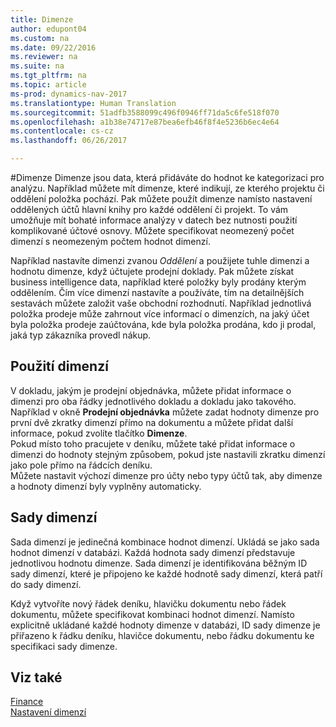 ```yaml
---
title: Dimenze
author: edupont04
ms.custom: na
ms.date: 09/22/2016
ms.reviewer: na
ms.suite: na
ms.tgt_pltfrm: na
ms.topic: article
ms-prod: dynamics-nav-2017
ms.translationtype: Human Translation
ms.sourcegitcommit: 51adfb3588099c496f0946ff71da5c6fe518f070
ms.openlocfilehash: a1b38e74717e87bea6efb46f8f4e5236b6ec4e64
ms.contentlocale: cs-cz
ms.lasthandoff: 06/26/2017

---
```


#<a name="dimensions"></a>Dimenze
Dimenze jsou data, která přidáváte do hodnot ke kategorizaci pro analýzu. Například můžete mít dimenze, které indikují, ze kterého projektu či oddělení položka pochází.
Pak můžete použít dimenze namísto nastavení oddělených účtů hlavní knihy pro každé oddělení či projekt. To vám umožňuje mít bohaté informace analýzy v datech bez nutnosti použití komplikované účtové osnovy.
Můžete specifikovat neomezený počet dimenzí s neomezeným počtem hodnot dimenzí.  

Například nastavíte dimenzi zvanou *Oddělení* a použijete tuhle dimenzi a hodnotu dimenze, když účtujete prodejní doklady. Pak můžete získat business intelligence data, například které položky byly prodány kterým oddělením.
Čím více dimenzí nastavíte a používáte, tím na detailnějších sestavách můžete založit vaše obchodní rozhodnutí. Například jednotlivá položka prodeje může zahrnout více informací o dimenzích, na jaký účet byla položka prodeje zaúčtována, kde byla položka prodána, kdo ji prodal, jaká typ zákazníka provedl nákup.  

## <a name="using-dimensions"></a>Použití dimenzí
V dokladu, jakým je prodejní objednávka, můžete přidat informace o dimenzi pro oba řádky jednotlivého dokladu a dokladu jako takového. Například v okně **Prodejní objednávka** můžete zadat hodnoty dimenze pro první dvě zkratky dimenzí přímo na dokumentu a můžete přidat další informace, pokud zvolíte tlačítko **Dimenze**.  
Pokud místo toho pracujete v deníku, můžete také přidat informace o dimenzi do hodnoty stejným způsobem, pokud jste nastavili zkratku dimenzí jako pole přímo na řádcích deníku.  
Můžete nastavit výchozí dimenze pro účty nebo typy účtů tak, aby dimenze a hodnoty dimenzí byly vyplněny automaticky.  

## <a name="dimension-sets"></a>Sady dimenzí
Sada dimenzí je jedinečná kombinace hodnot dimenzí. Ukládá se jako sada hodnot dimenzí v databázi. Každá hodnota sady dimenzí představuje jednotlivou hodnotu dimenze. Sada dimenzí je identifikována běžným ID sady dimenzí, které je připojeno ke každé hodnotě sady dimenzí, která patří do sady dimenzí.  

Když vytvoříte nový řádek deníku, hlavičku dokumentu nebo řádek dokumentu, můžete specifikovat kombinaci hodnot dimenzí. Namísto explicitně ukládané každé hodnoty dimenze v databázi, ID sady dimenze je přiřazeno k řádku deníku, hlavičce dokumentu, nebo řádku dokumentu ke specifikaci sady dimenze.  

## <a name="see-also"></a>Viz také
[Finance](finance-setup.md)  
[Nastavení dimenzí](finance-setup-setup-dimensions.md)  

